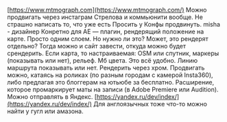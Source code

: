[https://www.mtmograph.com](https://www.mtmograph.com/)
Можно продвигать через инстаграм Стрелова и коммьюнити вообще.
Не страшно написать то, что уже есть
Просить у Конфы продвинуть. misha - дизайнер
Конретно для AE — плагин, рендерящий положение на карте. Просто одним слоем. Но нужно ли это? Может, это рендерят отдельно? Тогда можно и сайт завести, откуда можно будет срендерить. Если карта, то настраиваемая: OSM или спутник, маркеры (показывать или нет), рельеф. Мб цвета. Это всё удобно. Линию маршрута показывать или нет. Рендерить через хром. Продвигать можно, катаясь на роликах (по разным городам с камерой Insta360), либо предлагая это блоггерам на ютьюбе за бесплатно.
Расширение, которое промаркирует маты на записи (в Adobe Premiere или Audition). Можно отправлять в Яндекс. [https://yandex.ru/dev/index/](https://yandex.ru/dev/index/) Для англоязычных тоже что-то можно найти у гугл или амазона.